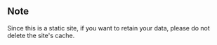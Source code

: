 ## Note

Since this is a static site, if you want to retain your data, please do not delete the site's cache.
